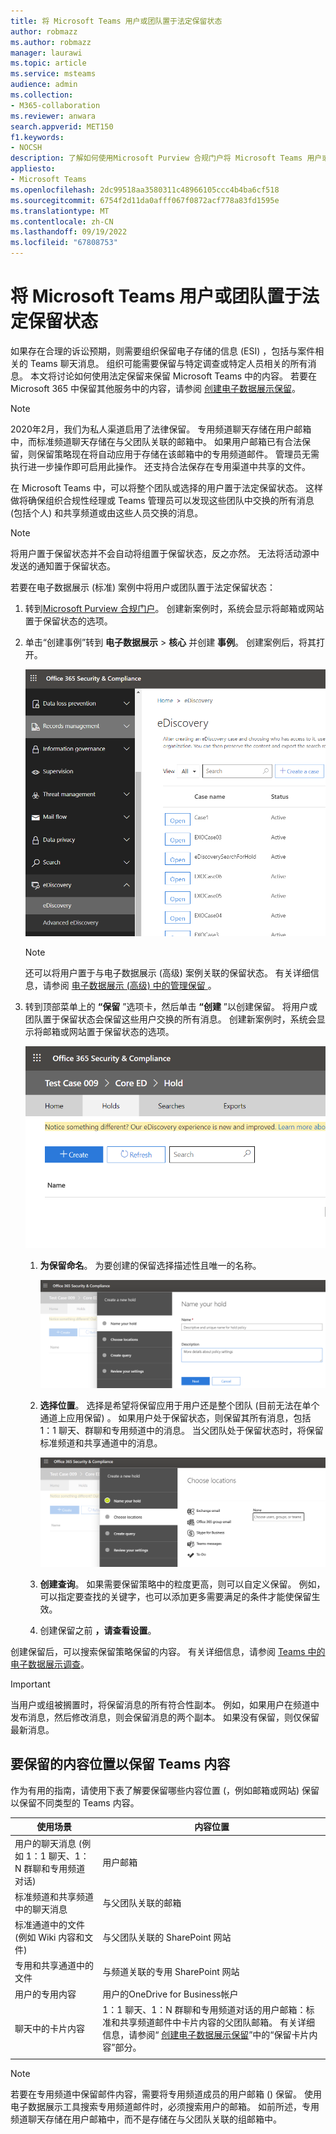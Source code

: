 ```yaml
---
title: 将 Microsoft Teams 用户或团队置于法定保留状态
author: robmazz
ms.author: robmazz
manager: laurawi
ms.topic: article
ms.service: msteams
audience: admin
ms.collection:
- M365-collaboration
ms.reviewer: anwara
search.appverid: MET150
f1.keywords:
- NOCSH
description: 了解如何使用Microsoft Purview 合规门户将 Microsoft Teams 用户或团队置于法定保留状态，并了解需要根据数据要求进行法定保留的内容。
appliesto:
- Microsoft Teams
ms.openlocfilehash: 2dc99518aa3580311c48966105ccc4b4ba6cf518
ms.sourcegitcommit: 6754f2d11da0afff067f0872acf778a83fd1595e
ms.translationtype: MT
ms.contentlocale: zh-CN
ms.lasthandoff: 09/19/2022
ms.locfileid: "67808753"
---
```

# <a name="place-a-microsoft-teams-user-or-team-on-legal-hold"></a>将 Microsoft Teams 用户或团队置于法定保留状态

如果存在合理的诉讼预期，则需要组织保留电子存储的信息 (ESI) ，包括与案件相关的 Teams 聊天消息。 组织可能需要保留与特定调查或特定人员相关的所有消息。 本文将讨论如何使用法定保留来保留 Microsoft Teams 中的内容。 若要在 Microsoft 365 中保留其他服务中的内容，请参阅 [创建电子数据展示保留](/microsoft-365/compliance/create-ediscovery-holds)。

> [!NOTE]
> 2020年2月，我们为私人渠道启用了法律保留。 专用频道聊天存储在用户邮箱中，而标准频道聊天存储在与父团队关联的邮箱中。 如果用户邮箱已有合法保留，则保留策略现在将自动应用于存储在该邮箱中的专用频道邮件。 管理员无需执行进一步操作即可启用此操作。 还支持合法保存在专用渠道中共享的文件。

在 Microsoft Teams 中，可以将整个团队或选择的用户置于法定保留状态。 这样做将确保组织合规性经理或 Teams 管理员可以发现这些团队中交换的所有消息 (包括个人) 和共享频道或由这些人员交换的消息。

> [!NOTE]
> 将用户置于保留状态并不会自动将组置于保留状态，反之亦然。
> 无法将活动源中发送的通知置于保留状态。

若要在电子数据展示 (标准) 案例中将用户或团队置于法定保留状态：

1. 转到[Microsoft Purview 合规门户](https://compliance.microsoft.com)。 创建新案例时，系统会显示将邮箱或网站置于保留状态的选项。

2. 单击“创建事例”转到 **电子数据展示** > **核心** 并创建 **事例**。 创建案例后，将其打开。
  
   ![已选择 Microsoft Teams 电子数据展示选项卡，其中显示了“创建事例”按钮。](media/LegalHold1.png)

   > [!NOTE]
   > 还可以将用户置于与电子数据展示 (高级) 案例关联的保留状态。 有关详细信息，请参阅 [电子数据展示 (高级) 中的管理保留 ](/microsoft-365/compliance/managing-holds)。

3. 转到顶部菜单上的 **“保留** ”选项卡，然后单击 **“创建** ”以创建保留。 将用户或团队置于保留状态会保留这些用户交换的所有消息。 创建新案例时，系统会显示将邮箱或网站置于保留状态的选项。

   ![显示所选“保留”选项卡的图像，以及下面的“创建”按钮。](media/LegalHold2.png)

   1. **为保留命名**。 为要创建的保留选择描述性且唯一的名称。
  
       ![此屏幕截图显示了“保留的名称”选项卡，可在其中输入要创建的保留的名称和说明。](media/LegalHold3.png)

   2. **选择位置**。 选择是希望将保留应用于用户还是整个团队 (目前无法在单个通道上应用保留) 。 如果用户处于保留状态，则保留其所有消息，包括 1：1 聊天、群聊和专用频道中的消息。 当父团队处于保留状态时，将保留标准频道和共享通道中的消息。

      ![选择要保留的数据位置。](media/LegalHold4.png)

   3. **创建查询**。 如果需要保留策略中的粒度更高，则可以自定义保留。 例如，可以指定要查找的关键字，也可以添加更多需要满足的条件才能使保留生效。

   4. 创建保留之前 **，请查看设置**。

创建保留后，可以搜索保留策略保留的内容。 有关详细信息，请参阅 [Teams 中的电子数据展示调查](eDiscovery-investigation.md)。

> [!IMPORTANT]
> 当用户或组被搁置时，将保留消息的所有符合性副本。 例如，如果用户在频道中发布消息，然后修改消息，则会保留消息的两个副本。 如果没有保留，则仅保留最新消息。

## <a name="content-locations-to-place-on-hold-to-preserve-teams-content"></a>要保留的内容位置以保留 Teams 内容

作为有用的指南，请使用下表了解要保留哪些内容位置 (，例如邮箱或网站) 保留以保留不同类型的 Teams 内容。

|使用场景  |内容位置  |
|---------|---------|
|用户的聊天消息 (例如 1：1 聊天、1：N 群聊和专用频道对话)      |用户邮箱         |
|标准频道和共享频道中的聊天消息    |与父团队关联的邮箱         |
|标准通道中的文件 (例如 Wiki 内容和文件)      |与父团队关联的 SharePoint 网站        |
|专用和共享通道中的文件     |与频道关联的专用 SharePoint 网站
|用户的专用内容     |用户的OneDrive for Business帐户       |
|聊天中的卡片内容|1：1 聊天、1：N 群聊和专用频道对话的用户邮箱：标准和共享频道邮件中卡片内容的父团队邮箱。 有关详细信息，请参阅“ [创建电子数据展示保留](/microsoft-365/compliance/create-ediscovery-holds#preserve-card-content)”中的“保留卡片内容”部分。|
|||

> [!NOTE]
> 若要在专用频道中保留邮件内容，需要将专用频道成员的用户邮箱 () 保留。 使用电子数据展示工具搜索专用频道邮件时，必须搜索用户的邮箱。 如前所述，专用频道聊天存储在用户邮箱中，而不是存储在与父团队关联的组邮箱中。

